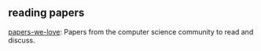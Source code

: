 ## reading papers
[papers-we-love](https://github.com/papers-we-love/papers-we-love): Papers from the computer science community to read and discuss.
<br />

